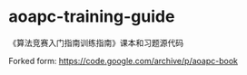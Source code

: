 # aoapc-training-guide

《算法竞赛入门指南训练指南》课本和习题源代码

Forked form: https://code.google.com/archive/p/aoapc-book
